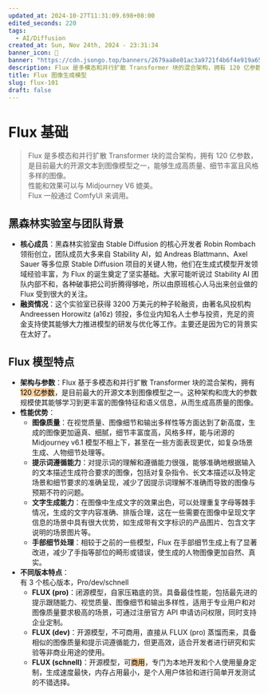```yaml
---
updated_at: 2024-10-27T11:31:09.698+08:00
edited_seconds: 220
tags:
  - AI/Diffusion
created_at: Sun, Nov 24th, 2024 - 23:31:34
banner_icon: 🍈
banner: "https://cdn.jsongo.top/banners/2679aa8e01ac3a9721f4b6f4e919a651.jpg"
description: Flux 是多模态和并行扩散 Transformer 块的混合架构，拥有 120 亿参数，是目前最大的开源文本到图像模型之一，能够生成高质量、细节丰富且风格多样的图像
title: Flux 图像生成模型
slug: flux-101
draft: false
---
```

# Flux 基础
>  Flux 是多模态和并行扩散 Transformer 块的混合架构，拥有 120 亿参数，是目前最大的开源文本到图像模型之一，能够生成高质量、细节丰富且风格多样的图像。  
>  性能和效果可以与 Midjourney V6 媲美。  
>  Flux 一般通过 ComfyUI 来调用。
## 黑森林实验室与团队背景
- **核心成员**：黑森林实验室由 Stable Diffusion 的核心开发者 Robin Rombach 领衔创立，团队成员大多来自 Stability AI，如 Andreas Blattmann、Axel Sauer 等多位原 Stable Diffusion 项目的关键人物，他们在生成式模型开发领域经验丰富，为 Flux 的诞生奠定了坚实基础。大家可能听说过 Stability AI 团队内部不和，各种破事把公司折腾得够呛，所以由原班核心人马出来创业做的 Flux 受到很大的关注。
- **融资情况**：这个实验室已获得 3200 万美元的种子轮融资，由著名风投机构 Andreessen Horowitz (a16z) 领投，多位业内知名人士参与投资，充足的资金支持使其能够大力推进模型的研发与优化等工作。主要还是因为它的背景实在太好了。
## Flux 模型特点
- **架构与参数**：Flux 基于多模态和并行扩散 Transformer 块的混合架构，拥有 <mark style="background: #FFB86CA6;">120 亿参数</mark>，是目前最大的开源文本到图像模型之一。这种架构和庞大的参数规模使其能够学习到更丰富的图像特征和语义信息，从而生成高质量的图像。
- **性能优势**：
    - **图像质量**：在视觉质量、图像细节和输出多样性等方面达到了新高度，生成的图像更加逼真、细腻，细节丰富度高，风格多样，能与闭源的 Midjourney v6.1 模型不相上下，甚至在一些方面表现更优，如复杂场景生成、人物细节处理等。
    - **提示词遵循能力**：对提示词的理解和遵循能力很强，能够准确地根据输入的文本描述生成符合要求的图像，包括对复杂指令、长文本描述以及特定场景和细节要求的准确呈现，减少了因提示词理解不准确而导致的图像与预期不符的问题。
    - **文字生成能力**：在图像中生成文字的效果出色，可以处理重复字母等棘手情况，生成的文字内容准确、排版合理，这在一些需要在图像中呈现文字信息的场景中具有很大优势，如生成带有文字标识的产品图片、包含文字说明的场景图片等。
    - **手部细节处理**：相较于之前的一些模型，Flux 在手部细节生成上有了显著改进，减少了手指等部位的畸形或错误，使生成的人物图像更加自然、真实。
- **不同版本特点**：  
    有 3 个核心版本，Pro/dev/schnell
    - **FLUX (pro)**：闭源模型，自家压箱底的货。具备最佳性能，包括最先进的提示跟随能力、视觉质量、图像细节和输出多样性，适用于专业用户和对图像质量要求极高的场景，可通过注册官方 API 申请访问权限，同时支持企业定制。
    - **FLUX (dev)**：开源模型，不可商用，直接从 FLUX (pro) 蒸馏而来，具备相似的图像质量和提示词遵循能力，但更高效，适合开发者进行研究和实验等非商业用途的使用。
    - **FLUX (schnell)**：开源模型，可<mark style="background: #FFB86CA6;">商用</mark>，专门为本地开发和个人使用量身定制，生成速度最快，内存占用最小，是个人用户体验和进行简单开发测试的不错选择。
